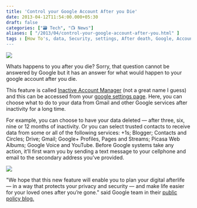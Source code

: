 ```yaml
---
title: 'Control your Google Account After you Die'
date: 2013-04-12T11:54:00.000+05:30
draft: false
categories: ["🗃️ Tech", "📺 News"]
aliases: [ "/2013/04/control-your-google-account-after-you.html" ]
tags : [How To's, data, Security, settings, After death, Google, Accounts, safety, Digital life, Inactive Account Manager, News]
---
```


[![](https://1.bp.blogspot.com/-N6nMJ5aulaY/UWevd_RWpuI/AAAAAAAAA1c/Yi4-NcIkG-o/s1600/afterlifegog.jpg)](https://1.bp.blogspot.com/-N6nMJ5aulaY/UWevd_RWpuI/AAAAAAAAA1c/Yi4-NcIkG-o/s1600/afterlifegog.jpg)

  
Whats happens to you after you die? Sorry, that question cannot be answered by Google but it has an answer for what would happen to your google account after you die.  

  

This feature is called [Inactive Account Manager](httpss://www.google.com/settings/u/0/account/inactive) (not a great name I guess) and this can be accessed from your [google settings page](httpss://www.google.com/settings/account). Here, you can choose what to do to your data from Gmail and other Google services after inactivity for a long time.

  

For example, you can choose to have your data deleted — after three, six, nine or 12 months of inactivity. Or you can select trusted contacts to receive data from some or all of the following services: +1s; Blogger; Contacts and Circles; Drive; Gmail; Google+ Profiles, Pages and Streams; Picasa Web Albums; Google Voice and YouTube. Before Google systems take any action, it’ll first warn you by sending a text message to your cellphone and email to the secondary address you’ve provided.

  

[![](https://4.bp.blogspot.com/-bgKTz7HM0mw/UWehvCFeVyI/AAAAAAAAA04/w4QjFSYyssg/s640/iam_intro.png)](https://4.bp.blogspot.com/-bgKTz7HM0mw/UWehvCFeVyI/AAAAAAAAA04/w4QjFSYyssg/s1600/iam_intro.png)

  

"We hope that this new feature will enable you to plan your digital afterlife — in a way that protects your privacy and security — and make life easier for your loved ones after you’re gone." said Google team in their [public policy blog.](https://googlepublicpolicy.blogspot.in/2013/04/plan-your-digital-afterlife-with.html)